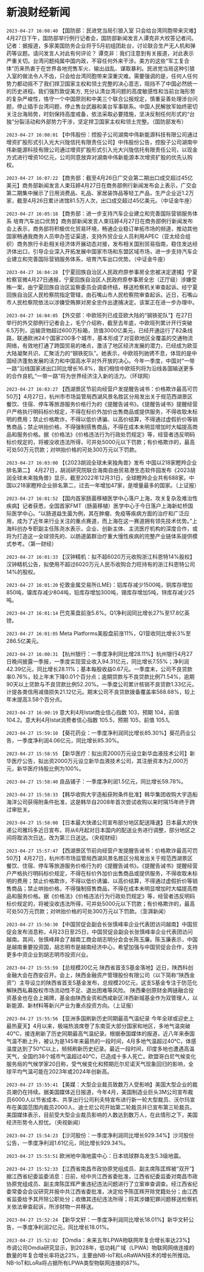 # 新浪财经新闻
`2023-04-27 16:08:40` 【国防部：民进党当局引狼入室 只会给台湾同胞带来灾难】4月27日下午，国防部举行例行记者会，国防部新闻发言人谭克非大校答记者问。记者：据报道，多家美国防务企业将于5月初组团赴台，讨论联合生产无人机和弹药等议题。请问发言人对此有何评论？ 谭克非：我们注意到有关报道，对此表示严重关切。台湾问题纯属中国内政，不容任何外来干涉。美方的这些“军工复合体”历来热衷于在世界各地兜售军火、输出战乱、谋取暴利。民进党当局这种引狼入室的做法令人不齿，只会给台湾同胞带来深重灾难。需要强调的是，任何人任何势力都动摇不了我们捍卫国家主权和领土完整的决心意志，阻挡不了中国必然统一的历史进程。我们强烈敦促美方, 充分认清台湾问题的高度敏感性和当前台海形势的复杂严峻性，恪守一个中国原则和中美三个联合公报规定，慎重妥善处理涉台问题，停止插手台湾问题，停止售台武器和美台军事联系。中国人民解放军始终密切关注台海局势，时刻保持高度戒备，依法采取必要措施，坚决反制任何形式的“台独”分裂活动和外部势力干涉，坚定捍卫国家主权和领土完整。（国防部发布）

`2023-04-27 16:08:01` 【中伟股份：控股子公司湖南中伟新能源科技有限公司通过增资扩股形式引入光大兴陇信托有限责任公司】中伟股份公告，控股子公司湖南中伟新能源科技有限公司通过增资扩股形式引入光大兴陇信托有限责任公司，以现金方式进行增资10亿元，公司同意放弃对湖南中伟新能源本次增资扩股的优先认购权。

`2023-04-27 16:07:22` 【商务部：截至4月26日广交会第二期出口成交超过45亿美元】商务部新闻发言人束珏婷4月27日在商务部例行新闻发布会上表示，广交会第二期集中展示了日用消费品、礼品、家居装饰品等轻工产品，生产企业近1.2万家，截至4月26日累计进馆81.5万人次，出口成交超过45亿美元。（中证金牛座）

`2023-04-27 16:05:18` 【商务部：进一步支持汽车企业建立和完善国际营销服务体系 培育汽车出口优势】商务部新闻发言人束珏婷4月27日在商务部例行新闻发布会上表示，商务部将积极优化贸易环境，畅通企业稳订单拓市场的频道，推动其他国家畅通我商务人员申办签证渠道，支持外贸企业人员利用APEC（亚太经合组织）商务旅行卡赴相关经济体开展动态对接，发布相关国别贸易指南，稳住发达经济体出口，引导企业深入开拓发展中国家市场和东盟区域市场，进一步支持汽车企业建立和完善国际营销服务体系，培育汽车出口优势。（中证金牛座）

`2023-04-27 16:04:28` 【宁夏回族自治区人民政府原参事房全忠被决定逮捕】宁夏检察官微4月27日通报，宁夏回族自治区人民政府原参事房全忠（正厅级）涉嫌受贿一案，由宁夏回族自治区监察委员会调查终结，移送检察机关审查起诉。经宁夏回族自治区人民检察院指定管辖，由石嘴山市人民检察院审查起诉。近日，石嘴山市人民检察院依法以涉嫌受贿罪对房全忠作出逮捕决定。该案正在进一步办理中。

`2023-04-27 16:04:05` 【外交部：中欧班列已成亚欧大陆的“钢铁驼队”】在27日举行的外交部例行记者会上，毛宁介绍称，截至去年底，中欧班列累计开行突破6.5万列，运输货物超过600万标箱，货值3000亿美元，已经开通运行了82条线路，联通欧洲24个国家200多个城市，基本形成了对亚欧地区全覆盖的交通物流网络，有效地打通了跨国贸易的堵点，激活了地区经济发展的潜力，已经成为欧亚大陆凝聚共识、汇聚活力的“钢铁驼队”。她表示，中欧班列驰骋不息，体现的是中国经济蓬勃发展的活力和中国高水平对外开放的决心。今年一季度，中国对“一带一路”沿线国家进出口同比增长16.8%，我们相信中欧班列将为沿线各国输送更多的合作良机,“一带一路”将为世界经济注入新的活力。（环球网）

`2023-04-27 16:03:27` 【西湖景区节前向经营户发提醒告诫书：价格欺诈最高可罚50万】4月27日，杭州市市场监管局西湖风景名胜区分局发出关于规范西湖景区餐饮、住宿、停车等旅游服务价格行为的《提醒告诫书》。《提醒告诫书》提醒经营户严格执行明码标价规定，不得在标价外加价出售商品或提供服务，不得收取未标明的费用；禁止价格欺诈，不得以低价诱骗、以高价结算，不得通过虚假折价等销售商品；禁止哄抬价格，不得强制搭售商品，不得在成本未明显增加时大幅提高商品和服务价格。据《价格法》《价格违法行为行政处罚规定》等，经营者违反明码标价规定的，将被没收违法所得，可并处5000元以下罚款；有价格欺诈的，最高可处50万元罚款；对哄抬价格的可处300万元以下罚款。

`2023-04-27 16:03:00` 【《2023胡润全球未来独角兽》发布 中国以218家瞪羚企业排名第二】 4月27日，胡润研究院联合海南自由贸易港生态软件园发布《2023胡润全球未来独角兽》显示，截至2022年12月31日，全球瞪羚企业共有688家。中国以218家瞪羚企业排名第二，过去一年增加47家，是增量最多的国家。（上证报）

`2023-04-27 16:01:52` 【国内首家肠菌移植医学中心落户上海，攻关复杂及难治性疾病】记者获悉，全国首家FMT（肠菌移植）医学中心于今日落户上海新虹桥国际医学中心。“以肠道益生菌为例，其在肿瘤、免疫等疾病方面的治疗和广泛应用，成为了近年来行业关注的重点赛道，而上海在这一赛道拥有领先技术优势。”上海科创办专职副主任陈尧水表示，企业、创新主体、主流医疗机构的深度合作，或将为打造这一全球领先的、以肠道菌群治疗重大慢性疾病的完整产业链体系提供模式参考。（第一财经）

`2023-04-27 16:01:33` 【汉钟精机：拟不超6020万元收购浙江科恩特14%股权】汉钟精机公告，拟使用不超过6020万元人民币收购合力旺持有的浙江科恩特公司14%的股权。

`2023-04-27 16:01:20` 伦敦金属交易所(LME)：铝库存减少1500吨，铜库存增加850吨，镍库存减少804吨，铅库存增加300吨，锡库存增加5吨，锌库存减少25吨。

`2023-04-27 16:01:14` 巴克莱盘前涨5.6%。Q1净利润同比增长27%至17.8亿英镑。

`2023-04-27 16:01:05` Meta Platforms美股盘前涨11%，Q1营收同比增长3%至286.5亿美元。

`2023-04-27 16:00:31` 【杭州银行：一季度净利同比增28.11%】杭州银行4月27日晚间披露一季报，一季度实现营业收入94.31亿元，同比增长7.55%；净利润42.39亿元，同比增长28.11%；基本每股收益0.67元。一季度末，公司不良贷款率0.76%，较上年末下降0.01个百分点；逾期贷款与不良贷款比例71.54%，逾期90天以上贷款与不良贷款比例52.20%。一季度公司累计核销不良贷款1.33亿元，计提各类信用减值损失21.12亿元。期末公司不良贷款拨备覆盖率568.68%，较上年末提高3.58个百分点。

`2023-04-27 16:00:19` 意大利4月Istat商业信心指数 103，预期 104，前值 104.2。意大利4月Istat消费者信心指数 105.5，预期 105，前值 105.1。

`2023-04-27 15:59:10` 【葵花药业：一季度净利润同比增长85.30%】葵花药业公告，一季度净利润4.06亿元，同比增长85.30%。

`2023-04-27 15:58:55` 【新华医疗：拟出资2000万元设立新华血液技术公司】新华医疗公告，拟出资2000万元设立新华血液技术公司，其注册资本为2,000万元，新华医疗持股比例为100%。

`2023-04-27 15:58:40` 良品铺子：一季度净利润1.5亿元，同比增长59.78%。

`2023-04-27 15:58:33` 【韩华收购大宇造船获附条件批准】韩华集团收购大宇造船海洋公司获得附条件批准，这是韩华自2008年首次尝试收购以来时隔15年终于跨过审批关。

`2023-04-27 15:58:00` 【日本最大快递公司宣布部分地区配送降速】日本最大的快递公司雅玛多近日宣布，将从6月起对日本国内的配送业务进行调整，部分地区之间将取消次日达，改为第三日送达。（央视财经）

`2023-04-27 15:57:47` 【西湖景区节前向经营户发提醒告诫书：价格欺诈最高可罚50万】4月27日，杭州市市场监管局西湖风景名胜区分局发出关于规范西湖景区餐饮、住宿、停车等旅游服务价格行为的《提醒告诫书》。《提醒告诫书》提醒经营户严格执行明码标价规定，不得在标价外加价出售商品或提供服务，不得收取未标明的费用；禁止价格欺诈，不得以低价诱骗、以高价结算，不得通过虚假折价等销售商品；禁止哄抬价格，不得强制搭售商品，不得在成本未明显增加时大幅提高商品和服务价格。据《价格法》《价格违法行为行政处罚规定》等，经营者违反明码标价规定的，将被没收违法所得，可并处5000元以下罚款；有价格欺诈的，最高可处50万元罚款；对哄抬价格的可处300万元以下罚款。（澎湃新闻）

`2023-04-27 15:56:30` 【中国贸促会副会长张慎峰率企业代表团访问越南】中国贸促会发布消息称，4月23日至25日，中国贸促会副会长张慎峰率企业代表团访问越南。其间，张慎峰拜会了越南工商会胡志明分会会长陈玉廉。陈玉廉表示，中国是越南重要投资国，胡志明市是越南经济中心，希望加强与中国贸促会合作，支持更多中资企业到胡志明市投资兴业。

`2023-04-27 15:55:59` 【总规模20亿元 陕西省首支S基金落地】近日，陕西科创金融大会在西安召开。会上，陕西金融资产管理股份有限公司（以下简称“陕西金资”）主导设立的陕西省首支S基金发布，总规模20亿元，这支S基金专注于防范化解陕西私募股权市场流动性不足、退出困难等风险。 陕西秦创原财金两链融合投资基金也在会上揭牌，基金由陕西金资和西咸新区沣西新城基金作为双管理人，以新能源、新材料等新兴产业为重点投资方向。（上证报）

`2023-04-27 15:55:56` 【亚洲多国刷新历史同期最高气温纪录 今年全球或迎史上最热夏天】4月以来，极端热浪席卷了东南亚大部分国家和地区，多地气温突破40℃，接连刷新了历史同期最高气温纪录。根据泰国媒体的报道，近八年来泰国气温不断上升，被认为是145年来最热的一段时间，4月多地气温超过40℃，体感温度达到了50℃以上，频频刷新历史纪录。最近一段时间，印度多地也遭遇高温天气，全国约38个城市气温超过40℃，已造成十多人死亡。欧盟哥白尼气候变化服务局的气候学家20日称，受气候变化和预期厄尔尼诺天气现象回归的影响，全球平均气温可能在2023年或2024年创新高。

`2023-04-27 15:55:41` 【美媒：大型企业裁员致数万人受影响】美国大型企业的裁员潮仍在持续。据美国媒体近日报道，今年4月，美国制造业巨头3M公司宣布裁员6000人以节省成本、共享出行公司利夫特宣布进行新一轮大型裁员、沃尔玛宣布在美国范围内裁员2000人、迪士尼公司开始第二轮裁员并已宣布第三轮裁员。美国媒体表示，目前受大型企业裁员影响的人数达到数万人，在此情形之下，美国经济形势令人担忧。（央视新闻）

`2023-04-27 15:54:23` 【沙河股份：一季度净利润同比增长929.34%】沙河股份公告，一季度净利润1.61亿元，同比增长929.34%。

`2023-04-27 15:53:51` 欧洲地中海地震中心：日本琉球群岛发生5.3级地震。

`2023-04-27 15:52:33` 【江西省南昌市政协原党组成员、副主席陈匡辉被“双开”】据江西省纪委监委消息：日前，经中共江西省委批准，江西省纪委监委对南昌市政协原党组成员、副主席陈匡辉严重违纪违法问题进行了立案审查调查。经江西省纪委常委会会议研究并报中共江西省委批准，决定给予陈匡辉开除党籍处分；由江西省监委给予其开除公职处分；收缴其违纪违法所得；将其涉嫌犯罪问题移送检察机关依法审查起诉，所涉财物一并移送。

`2023-04-27 15:52:24` 【新华文轩：一季度净利润同比增长18.01%】新华文轩公告，一季度净利润2亿元，同比增长18.01%。

`2023-04-27 15:52:02` 【Omdia：未来五年LPWA物联网年复合增长率达23%】市调公司Omdia研究显示，到2028年，低功耗广域（LPWA）物联网网络连接的数量的年复合增长率将达23%，主要由NB-IoT和LoRaWAN技术的增长所推动。NB-IoT和LoRa将占据所有LPWA类型物联网连接的87%。

